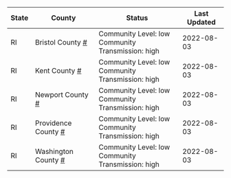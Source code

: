 State | County | Status | Last Updated
--- | --- | --- | --- 
RI | Bristol County <a href="#bristol_county">#</a> | <a name="bristol_county"></a>Community Level: low<br/>Community Transmission: high | 2022-08-03
RI | Kent County <a href="#kent_county">#</a> | <a name="kent_county"></a>Community Level: low<br/>Community Transmission: high | 2022-08-03
RI | Newport County <a href="#newport_county">#</a> | <a name="newport_county"></a>Community Level: low<br/>Community Transmission: high | 2022-08-03
RI | Providence County <a href="#providence_county">#</a> | <a name="providence_county"></a>Community Level: low<br/>Community Transmission: high | 2022-08-03
RI | Washington County <a href="#washington_county">#</a> | <a name="washington_county"></a>Community Level: low<br/>Community Transmission: high | 2022-08-03
